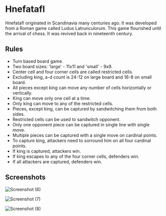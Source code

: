 # Hnefatafl

Hnefatafl originated in Scandinavia many centuries ago. It was developed from a Roman game called Ludus Latrunculorum. This game flourished until the arrival of chess. It was revived back in nineteenth century.

## Rules
- Turn based board game.
- Two board sizes: 'large' - 11x11 and 'small' - 9x9.
- Center cell and four corner cells are called restricted cells.
- Excluding king, a-d count is 24-12 on large board and 16-8 on small board.
- All pieces except king can move any number of cells horizontally or vertically.
- King can move only one cell at a time.
- Only king can move to any of the restricted cells.
- Pieces, except king, can be captured by sandwitching them from both sides.
- Restricted cells can be used to sandwitch opponent.
- Only one opponent piece can be captured in single line with single move.
- Multiple pieces can be captured with a single move on cardinal points.
- To capture king, attackers need to sorround him on all four cardinal points.
- If king is captured, attackers win.
- If king escapes to any of the four corner cells, defenders win.
- If all attackers are captured, defenders win.

## Screenshots
![Screenshot (6)](https://github.com/Bokhtiar-Adil/Vikings-chess-Hnefatafl/assets/103052177/9d4e8d28-6149-4fad-903e-87b953ea9d97)

![Screenshot (7)](https://github.com/Bokhtiar-Adil/Vikings-chess-Hnefatafl/assets/103052177/59622613-35d4-4749-90b0-adc597041468)

![Screenshot (8)](https://github.com/Bokhtiar-Adil/Vikings-chess-Hnefatafl/assets/103052177/00d9a605-dd47-4e55-9e87-e39cdf5e78a0)
